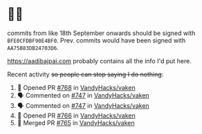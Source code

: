 # 👋🏻
<!--
**aadibajpai/aadibajpai** is a ✨ _special_ ✨ repository because its `README.md` (this file) appears on your GitHub profile.
-->
commits from like 18th September onwards should be signed with `BFE0CFDBF90E4BF0`. Prev. commits would have been signed with `AA75B83DB24703D6`.

https://aadibajpai.com probably contains all the info I'd put here.

Recent activity ~~so people can stop saying I do nothing~~:
<!--START_SECTION:activity-->
1. 💪 Opened PR [#768](https://github.com/VandyHacks/vaken/pull/768) in [VandyHacks/vaken](https://github.com/VandyHacks/vaken)
2. 🗣 Commented on [#747](https://github.com/VandyHacks/vaken/issues/747) in [VandyHacks/vaken](https://github.com/VandyHacks/vaken)
3. 🗣 Commented on [#747](https://github.com/VandyHacks/vaken/issues/747) in [VandyHacks/vaken](https://github.com/VandyHacks/vaken)
4. 💪 Opened PR [#766](https://github.com/VandyHacks/vaken/pull/766) in [VandyHacks/vaken](https://github.com/VandyHacks/vaken)
5. 🎉 Merged PR [#765](https://github.com/VandyHacks/vaken/pull/765) in [VandyHacks/vaken](https://github.com/VandyHacks/vaken)
<!--END_SECTION:activity-->
